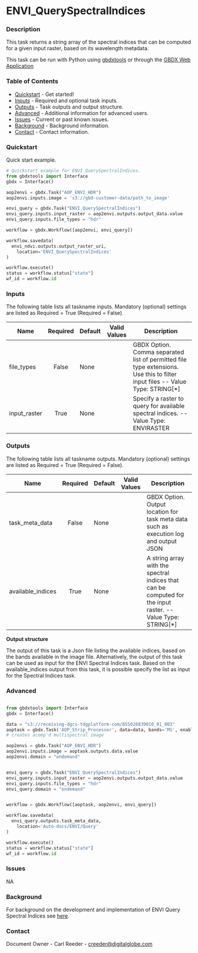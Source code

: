 # ENVI_QuerySpectralIndices

### Description
This task returns a string array of the spectral indices that can be computed for a given input raster, based on its wavelength metadata.

This task can be run with Python using [gbdxtools](https://github.com/DigitalGlobe/gbdxtools) or through the [GBDX Web Application](https://gbdx.geobigdata.io/materials/)

### Table of Contents
 * [Quickstart](#quickstart) - Get started!
 * [Inputs](#inputs) - Required and optional task inputs.
 * [Outputs](#outputs) - Task outputs and output structure.
 * [Advanced](#advanced) - Additional information for advanced users.
 * [Issues](#issues) - Current or past known issues.
 * [Background](#background) - Background information.
 * [Contact](#contact) - Contact information.

### Quickstart

Quick start example.

```python
# Quickstart example for ENVI_QuerySpectralIndices.
from gbdxtools import Interface
gbdx = Interface()

aop2envi = gbdx.Task("AOP_ENVI_HDR")
aop2envi.inputs.image = 's3://gbd-customer-data/path_to_image'

envi_query = gbdx.Task("ENVI_QuerySpectralIndices")
envi_query.inputs.input_raster = aop2envi.outputs.output_data.value
envi_query.inputs.file_types = "hdr"

workflow = gbdx.Workflow([aop2envi, envi_query])

workflow.savedata(
  envi_ndvi.outputs.output_raster_uri,
    location='ENVI_QuerySpectralIndices'
)

workflow.execute()
status = workflow.status["state"]
wf_id = workflow.id
```

### Inputs
The following table lists all taskname inputs.
Mandatory (optional) settings are listed as Required = True (Required = False).

  Name  |  Required  |  Default  |  Valid Values  |  Description  
--------|:----------:|-----------|----------------|---------------
file_types|False|None| |GBDX Option. Comma separated list of permitted file type extensions. Use this to filter input files -- Value Type: STRING[*]
input_raster|True|None| |Specify a raster to query for available spectral indices. -- Value Type: ENVIRASTER

### Outputs
The following table lists all taskname outputs.
Mandatory (optional) settings are listed as Required = True (Required = False).

  Name  |  Required  |  Default  |  Valid Values  |  Description  
--------|:----------:|-----------|----------------|---------------
task_meta_data|False|None| |GBDX Option. Output location for task meta data such as execution log and output JSON
available_indices|True|None| |A string array with the spectral indices that can be computed for the input raster. -- Value Type: STRING[*]

**Output structure**

The output of this task is a Json file listing the available indices, based on the bands available in the image file. Alternatively, the output of this task can be used as input for the ENVI Spectral Indices task.  Based on the available_indices output from this task, it is possible specify the list as input for the Spectral Indices task.


### Advanced
```Python

from gbdxtools import Interface
gbdx = Interface()

data = "s3://receiving-dgcs-tdgplatform-com/055026839010_01_003"
aoptask = gbdx.Task('AOP_Strip_Processor', data=data, bands='MS', enable_acomp=True, enable_pansharpen=False, enable_dra=False)    
# creates acomp'd multispectral image

aop2envi = gbdx.Task("AOP_ENVI_HDR")
aop2envi.inputs.image = aoptask.outputs.data.value
aop2envi.domain = "ondemand"


envi_query = gbdx.Task("ENVI_QuerySpectralIndices")
envi_query.inputs.input_raster = aop2envi.outputs.output_data.value
envi_query.inputs.file_types = "hdr"
envi_query.domain = "ondemand"


workflow = gbdx.Workflow([aoptask, aop2envi, envi_query])

workflow.savedata(
  envi_query.outputs.task_meta_data,
    location='Auto-docs/ENVI/Query'
)

workflow.execute()
status = workflow.status["state"]
wf_id = workflow.id

```

### Issues
NA

### Background
For background on the development and implementation of ENVI Query Spectral Indices see [here](http://www.harrisgeospatial.com/docs/ENVIQuerySpectralIndicesTask.html).


### Contact
Document Owner - Carl Reeder - creeder@digitalglobe.com
